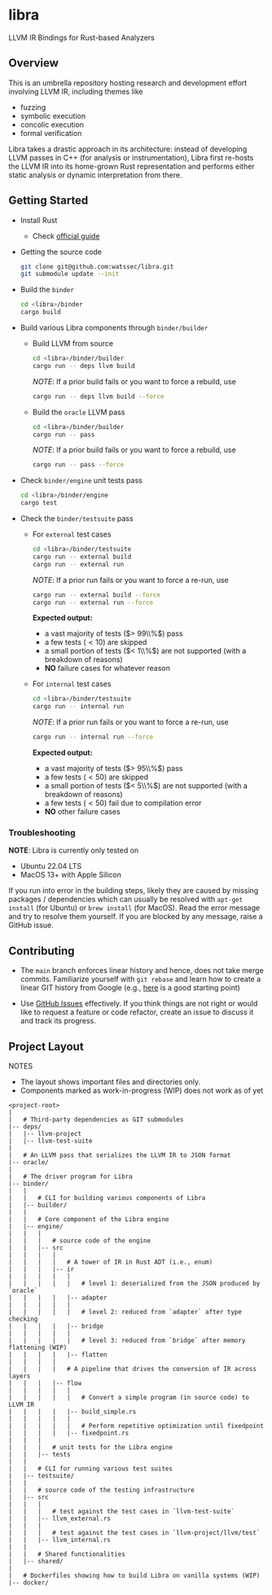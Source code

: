 # libra
LLVM IR Bindings for Rust-based Analyzers

## Overview

This is an umbrella repository hosting research and development effort
involving LLVM IR, including themes like
- fuzzing
- symbolic execution
- concolic execution
- formal verification

Libra takes a drastic approach in its architecture:
instead of developing LLVM passes in C++ (for analysis or instrumentation),
Libra first re-hosts the LLVM IR into its home-grown Rust representation and
performs either static analysis or dynamic interpretation from there.

## Getting Started

- Install Rust
  - Check [official guide](https://www.rust-lang.org/tools/install)

- Getting the source code
  ```bash
  git clone git@github.com:watssec/libra.git
  git submodule update --init
  ```

- Build the `binder`
  ```bash
  cd <libra>/binder
  cargo build
  ```

- Build various Libra components through `binder/builder`
  - Build LLVM from source
    ```bash
    cd <libra>/binder/builder
    cargo run -- deps llvm build
    ```
    *NOTE*: If a prior build fails or you want to force a rebuild, use
    ```bash
    cargo run -- deps llvm build --force
    ```

  - Build the `oracle` LLVM pass
    ```bash
    cd <libra>/binder/builder
    cargo run -- pass
    ```
    *NOTE*: If a prior build fails or you want to force a rebuild, use
    ```bash
    cargo run -- pass --force
    ```

- Check `binder/engine` unit tests pass
  ```bash
  cd <libra>/binder/engine
  cargo test
  ```

- Check the `binder/testsuite` pass
  - For `external` test cases
    ```bash
    cd <libra>/binder/testsuite
    cargo run -- external build
    cargo run -- external run
    ```
    *NOTE*: If a prior run fails or you want to force a re-run, use
    ```bash
    cargo run -- external build --force
    cargo run -- external run --force
    ```
    **Expected output:**
    - a vast majority of tests ($> 99\\%$) pass
    - a few tests ($< 10$) are skipped
    - a small portion of tests ($< 1\\%$) are not supported (with a breakdown of reasons)
    - **NO** failure cases for whatever reason

  - For `internal` test cases
    ```bash
    cd <libra>/binder/testsuite
    cargo run -- internal run
    ```
    *NOTE*: If a prior run fails or you want to force a re-run, use
    ```bash
    cargo run -- internal run --force
    ```
    **Expected output:**
    - a vast majority of tests ($> 95\\%$) pass
    - a few tests ($< 50$) are skipped
    - a small portion of tests ($< 5\\%$) are not supported (with a breakdown of reasons)
    - a few tests ($< 50$) fail due to compilation error
    - **NO** other failure cases

### Troubleshooting

**NOTE**: Libra is currently only tested on
- Ubuntu 22.04 LTS
- MacOS 13+ with Apple Silicon

If you run into error in the building steps,
likely they are caused by missing packages / dependencies
which can usually be resolved with
`apt-get install` (for Ubuntu) or
`brew install` (for MacOS).
Read the error message and try to resolve them yourself.
If you are blocked by any message, raise a GitHub issue.

## Contributing

- The `main` branch enforces linear history and hence,
  does not take merge commits.
  Familiarize yourself with `git rebase` and learn
  how to create a linear GIT history from Google
  (e.g., [here](https://www.atlassian.com/git/tutorials/merging-vs-rebasing)
  is a good starting point)

- Use [GitHub Issues](https://github.com/watssec/libra/issues) effectively.
  If you think things are not right or would like to request a feature
  or code refactor, create an issue to discuss it and track its progress.

## Project Layout

NOTES
- The layout shows important files and directories only.
- Components marked as work-in-progress (WIP) does not work as of yet

```
<project-root>
|
|   # Third-party dependencies as GIT submodules
|-- deps/
|   |-- llvm-project
|   |-- llvm-test-suite
|
|   # An LLVM pass that serializes the LLVM IR to JSON format
|-- oracle/
|
|   # The driver program for Libra
|-- binder/
|   |
|   |   # CLI for building various components of Libra
|   |-- builder/
|   |
|   |   # Core component of the Libra engine
|   |-- engine/
|   |   |
|   |   |   # source code of the engine
|   |   |-- src
|   |   |   |
|   |   |   |   # A tower of IR in Rust ADT (i.e., enum)
|   |   |   |-- ir
|   |   |   |   |
|   |   |   |   |   # level 1: deserialized from the JSON produced by `oracle`
|   |   |   |   |-- adapter
|   |   |   |   |
|   |   |   |   |   # level 2: reduced from `adapter` after type checking
|   |   |   |   |-- bridge
|   |   |   |   |
|   |   |   |   |   # level 3: reduced from `bridge` after memory flattening (WIP)
|   |   |   |   |-- flatten
|   |   |   |
|   |   |   |   # A pipeline that drives the conversion of IR across layers
|   |   |   |-- flow
|   |   |   |   |
|   |   |   |   |   # Convert a simple program (in source code) to LLVM IR
|   |   |   |   |-- build_simple.rs
|   |   |   |   |
|   |   |   |   |   # Perform repetitive optimization until fixedpoint
|   |   |   |   |-- fixedpoint.rs
|   |   |
|   |   |   # unit tests for the Libra engine
|   |   |-- tests
|   |
|   |   # CLI for running various test suites
|   |-- testsuite/
|   |
|   |   # source code of the testing infrastructure
|   |-- src
|   |   |
|   |   |   # test against the test cases in `llvm-test-suite`
|   |   |-- llvm_external.rs
|   |   |
|   |   |   # test against the test cases in `llvm-project/llvm/test`
|   |   |-- llvm_internal.rs
|   |
|   |   # Shared functionalities
|   |-- shared/
|
|   # Dockerfiles showing how to build Libra on vanilla systems (WIP)
|-- docker/
```
